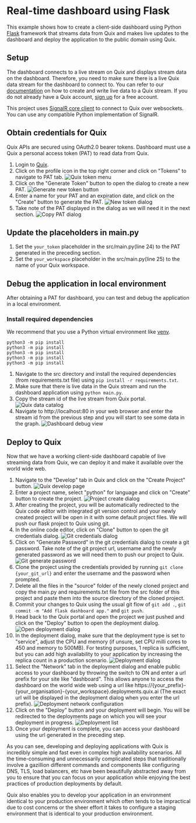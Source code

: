 # Real-time dashboard using Flask

This example shows how to create a client-side dashboard using Python [Flask](https://flask.palletsprojects.com/en/1.1.x/) framework that streams data from Quix and makes live updates to the dashboard and deploy the application to the public domain using Quix.

## Setup

The dashboard connects to a live stream on Quix and displays stream data on the dashboard. Therefore, you need to make sure there is a live Quix data stream for the dashboard to connect to. You can refer to our [documentation](https://documentation.platform.quix.ai/sdk/python-how-to/#connecting-to-quix) on how to create and write live data to a Quix stream. If you do not already have a Quix account, [sign up](https://portal.platform.quix.ai/self-sign-up) for a free account.

This project uses [SignalR core client](https://github.com/mandrewcito/signalrcore) to connect to Quix over websockets. You can use any compatible Python implementation of SignalR.

## Obtain credentials for Quix

Quix APIs are secured using OAuth2.0 bearer tokens. Dashboard must use a Quix a personal access token (PAT) to read data from Quix.

 1. Login to [Quix](https://portal.platform.quix.ai/workspaces).
 2. Click on the profile icon in the top right corner and click on "Tokens" to navigate to PAT tab.
    ![Quix token menu](images/quix_token_menu.png)
 3. Click on the "Generate Token" button to open the dialog to create a new PAT.
    ![Generate new token button](images/quix_generate_token_btn.png)
 4. Enter a name for your PAT and an expiration date, and click on the "Create" button to generate the PAT.
    ![New token dialog](images/quix_new_pat_dialog.png)
 5. Take note of the PAT displayed in the dialog as we will need it in the next section.
    ![Copy PAT dialog](images/quix_copy_token_dialog.png)
    
## Update the placeholders in main.py

 1. Set the `your_token` placeholder in the src/main.py(line 24) to the PAT generated in the preceding section.
 2. Set the `your_workspace` placeholder in the src/main.py(line 25) to the name of your Quix workspace.
    
## Debug the application in local environment

After obtaining a PAT for dashboard, you can test and debug the application in a local environment.

### Install required dependencies
We recommend that you use a Python virtual environment like [venv](https://docs.python.org/3/tutorial/venv.html).
````
python3 -m pip install 
python3 -m pip install 
python3 -m pip install 
python3 -m pip install 
python3 -m pip install 

````

 1. Navigate to the src directory and install the required dependencies (from requirements.txt file) using `pip install -r requirements.txt`.
 2. Make sure that there is live data in the Quix stream and run the dashboard application using `python main.py`.
 3. Copy the stream id of the live stream from Quix portal.
    ![Quix data catalog](images/quix_live_stream.png)
 4. Navigate to http://localhost:80 in your web browser and enter the stream id from the previous step and you will start to see some data in the graph.
    ![Dashboard debug view](images/flask_dashboard_debug.png)
    
## Deploy to Quix

Now that we have a working client-side dashboard capable of live streaming data from Quix, we can deploy it and make it available over the world wide web.

 1. Navigate to the "Develop" tab in Quix and click on the "Create Project" button.
    ![Quix develop page](images/quix_develop.png) 
 2. Enter a project name, select "python" for language and click on "Create" button to create the project.
    ![Project create dialog](images/quix_project_dialog.png) 
 3. After creating the project, you will be automatically redirected to the Quix code editor with integrated git version control and your newly created project will be open in it with some default project files. We will push our flask project to Quix using git.
 4. In the online code editor, click on "Clone" button to open the git credentials dialog.
    ![Git credentials dialog](images/quix_clone.png)
 5. Click on "Generate Password" in the git credentials dialog to create a git password. Take note of the git project url, username and the newly generated password as we will need them to push our project to Quix.
    ![Git generate password](images/quix_git_pwd_dialog.png)
 6. Clone the project using the credentials provided by running `git clone {your_git_url}` and enter the username and the password when prompted.
 7. Delete all the files in the "source" folder of the newly cloned project and copy the main.py and requirements.txt file from the src folder of this project and paste them into the source directory of the cloned project.
 8. Commit your changes to Quix using the usual git flow of `git add .`, `git commit -m "Add flask dashboard app."` and `git push`.
 9. Head back to the Quix portal and open the project we just pushed and click on the "Deploy" button to open the deployment dialog.
    ![Open deployment dialog](images/quix_open_deploy_dialog.png)
 10. In the deployment dialog, make sure that the deployment type is set to "service", adjust the CPU and memory (if unsure, set CPU milli cores to 450 and memory to 500MB). For testing purposes, 1 replica is sufficient, but you can add high availability to your application by increasing the replica count in a production scenario.
    ![Deployment dialog](images/quix_deployment_dialog.png)
 11. Select the "Network" tab in the deployment dialog and enable public access to your dashboard by throwing the switch to ON and enter a url prefix for your site like "dashboard". This allows anyone to access the dashboard on the world wide web using a url like https://{your_prefix}-{your_organisation}-{your_workspace}.deployments.quix.ai (The exact url will be displayed in the deployment dialog when you enter the url prefix).
    ![Deployment network configuration](images/quix_deployment_network.png)
 12. Click on the "Deploy" button and your deployment will begin. You will be redirected to the deployments page on which you will see your deployment in progress.
    ![Deployment list](images/quix_deployments.png)
 13. Once your deployment is complete, you can access your dashboard using the url generated in the preceding step.

As you can see, developing and deploying applications with Quix is incredibly simple and fast even in complex high availability scenarios. All the time-consuming and unnecessarily complicated steps that traditionally involve a gazillion different commands and components like configuring DNS, TLS, load balancers, etc have been beautifully abstracted away from you to ensure that you can focus on your application while enjoying the best practices of production deployments by default.

Quix also enables you to develop your application in an environment identical to your production environment which often tends to be impractical due to cost concerns or the sheer effort it takes to configure a staging environment that is identical to your production environment.
